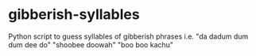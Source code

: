 gibberish-syllables
===================

Python script to guess syllables of gibberish phrases i.e. "da dadum dum dum dee do" "shoobee doowah" "boo boo kachu"
